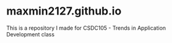 # maxmin2127.github.io
This is a repository I made for CSDC105 - Trends in Application Development class
